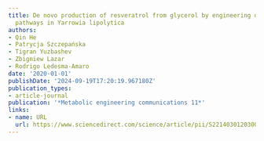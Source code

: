 ```yaml
---
title: De novo production of resveratrol from glycerol by engineering different metabolic
  pathways in Yarrowia lipolytica
authors:
- Qin He
- Patrycja Szczepańska
- Tigran Yuzbashev
- Zbigniew Lazar
- Rodrigo Ledesma-Amaro
date: '2020-01-01'
publishDate: '2024-09-19T17:20:19.967180Z'
publication_types:
- article-journal
publication: '*Metabolic engineering communications 11*'
links:
- name: URL
  url: https://www.sciencedirect.com/science/article/pii/S2214030120300468
---
```

